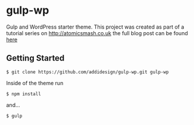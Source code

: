 # gulp-wp
Gulp and WordPress starter theme. This project was created as part of a tutorial series on http://atomicsmash.co.uk the full blog post can be found [here](https://www.atomicsmash.co.uk/blog/using-gulp-with-wordpress-part-1/)

## Getting Started
```
$ git clone https://github.com/addidesign/gulp-wp.git gulp-wp
```
Inside of the theme run
```
$ npm install
```
 and...
```
$ gulp
```
